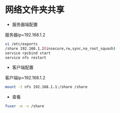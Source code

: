 # 网络文件夹共享

- 服务器端配置

服务器ip=192.168.1.2

```bash
vi /etc/exports
/share 192.168.1.2(insecure,rw,sync,no_root_squash)
service rpcbind start
service nfs restart
```

- 客户端配置

客户端ip=192.168.1.2

```bash
mount -t nfs 192.168.1.1:/share /share
```

- 查看

```bash
fuser -m -v /share
```